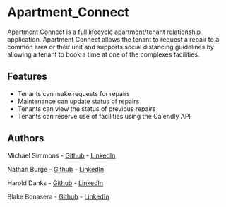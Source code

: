<h1>Apartment_Connect</h1>

<p>Apartment Connect is a full lifecycle apartment/tenant relationship application. Apartment Connect allows the tenant to request a repair to a common area or their unit and supports social distancing guidelines by allowing a tenant to book a time at one of the complexes facilities.</p>

<h2>Features</h2>

<ul>
  <li>Tenants can make requests for repairs</li>
  <li>Maintenance can update status of repairs</li>
  <li>Tenants can view the status of previous repairs</li>
  <li>Tenants can reserve use of facilities using the Calendly API</li>
</ul>

<h2>Authors</h2>
<p>Michael Simmons - <a href="https://github.com/Mikey-Simmons">Github</a> - <a href="https://www.linkedin.com/in/michael-simmons-23491a160/">LinkedIn</a></p>
<p>Nathan Burge - <a href="https://github.com/NathanielBurge">Github</a> - <a href="https://www.linkedin.com/in/nathanielburge/">LinkedIn</a></p>
<p>Harold Danks - <a href="https://github.com/HBDanks">Github</a> - <a href="https://linkedin.com/in/harold-danks">LinkedIn</a></p>
<p>Blake Bonasera - <a href="https://github.com/blakebonasera">Github</a> - <a href="https://www.linkedin.com/in/blakebonasera/">LinkedIn</a></p>
